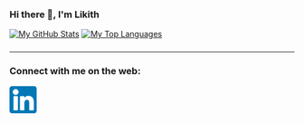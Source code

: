 ### Hi there 👋,  I'm Likith
[![My GitHub Stats](https://github-readme-stats.vercel.app/api/?username=Likith2000&count_private=true&theme=tokyonight&showicons=true)]()
[![My Top Languages](https://github-readme-stats-eight-theta.vercel.app/api/top-langs/?username=Likith2000&layout=compact&langs_count=8&theme=tokyonight)]()
###

<hr/>
<h3>Connect with me on the web:</h3>
<a href="https://www.linkedin.com/in/likithsrinath/" target="_blank"><img src="/linkedin.png" align="left" height="48" width="48" ></a>
              

<!--
**Likith2000/Likith2000** is a ✨ _special_ ✨ repository because its `README.md` (this file) appears on your GitHub profile.

Here are some ideas to get you started:

- 🔭 I’m currently working on ...
- 🌱 I’m currently learning ...
- 👯 I’m looking to collaborate on ...
- 🤔 I’m looking for help with ...
- 💬 Ask me about ...
- 📫 How to reach me: ...
- 😄 Pronouns: ...
- ⚡ Fun fact: ...
-->
